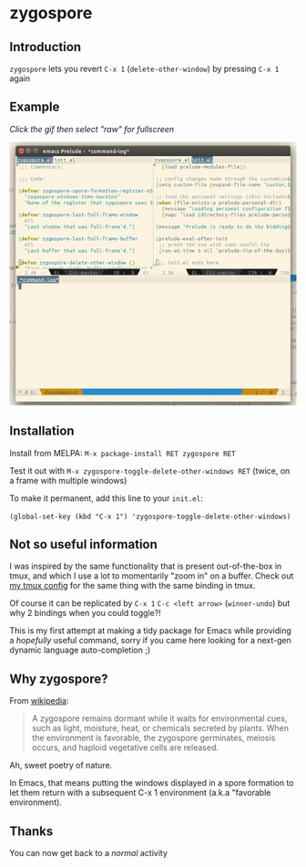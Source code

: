 # zygospore

## Introduction

`zygospore` lets you revert `C-x 1` (`delete-other-window`) by pressing `C-x 1` again

## Example

*Click the gif then select "raw" for fullscreen*

![demo.gif](demo.gif)

## Installation

Install from MELPA: `M-x package-install RET zygospore RET`

Test it out with `M-x zygospore-toggle-delete-other-windows RET` (twice, on a frame with multiple windows)

To make it permanent, add this line to your `init.el`:

`(global-set-key (kbd "C-x 1") 'zygospore-toggle-delete-other-windows)`

## Not so useful information

I was inspired by the same functionality that is present out-of-the-box in tmux, and which I use a lot to momentarily "zoom in" on a buffer. Check out [my tmux config](https://github.com/LouisKottmann/baboon-bash/blob/master/.tmux.conf#L20) for the same thing with the same binding in tmux.

Of course it can be replicated by `C-x 1` `C-c <left arrow>` (`winner-undo`) but why 2 bindings when you could toggle?!

This is my first attempt at making a tidy package for Emacs while providing a *hopefully* useful command, sorry if you came here looking for a next-gen dynamic language auto-completion ;)

## Why zygospore?

From [wikipedia](https://en.wikipedia.org/wiki/Zygospore):

> A zygospore remains dormant while it waits for environmental cues, such as light, moisture, heat,
> or chemicals secreted by plants. When the environment is favorable, the zygospore germinates,
> meiosis occurs, and haploid vegetative cells are released.

Ah, sweet poetry of nature.

In Emacs, that means putting the windows displayed in a spore formation to let them return with a subsequent C-x 1 environment (a.k.a "favorable environment).

## Thanks

You can now get back to a *normal* activity
